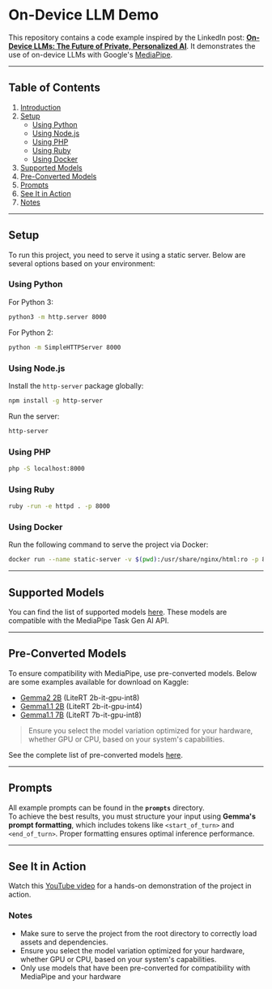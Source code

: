 # On-Device LLM Demo

This repository contains a code example inspired by the LinkedIn post: **[On-Device LLMs: The Future of Private, Personalized AI](#)**. It demonstrates the use of on-device LLMs with Google's [MediaPipe](https://ai.google.dev/edge/mediapipe/solutions/guide).

---

## **Table of Contents**

1. [Introduction](#on-device-llm-demo)
2. [Setup](#setup)
   - [Using Python](#using-python)
   - [Using Node.js](#using-nodejs)
   - [Using PHP](#using-php)
   - [Using Ruby](#using-ruby)
   - [Using Docker](#using-docker)
3. [Supported Models](#supported-models)
4. [Pre-Converted Models](#pre-converted-models)
5. [Prompts](#prompts)
6. [See It in Action](#see-it-in-action)
7. [Notes](#notes)

---

## Setup

To run this project, you need to serve it using a static server. Below are several options based on your environment:

### Using Python

For Python 3:

```bash
python3 -m http.server 8000
```

For Python 2:

```bash
python -m SimpleHTTPServer 8000
```

### Using Node.js

Install the `http-server` package globally:

```bash
npm install -g http-server
```

Run the server:

```bash
http-server
```

### Using PHP

```bash
php -S localhost:8000
```

### Using Ruby

```bash
ruby -run -e httpd . -p 8000
```

### Using Docker

Run the following command to serve the project via Docker:

```bash
docker run --name static-server -v $(pwd):/usr/share/nginx/html:ro -p 8080:80 nginx
```

---

## Supported Models

You can find the list of supported models [here](https://ai.google.dev/edge/mediapipe/solutions/genai/llm_inference/index?_gl#models). These models are compatible with the MediaPipe Task Gen AI API.

---

## Pre-Converted Models

To ensure compatibility with MediaPipe, use pre-converted models. Below are some examples available for download on Kaggle:

- [Gemma2 2B](https://www.kaggle.com/models/google/gemma-2/tfLite/gemma2-2b-it-gpu-int8) (LiteRT 2b-it-gpu-int8)
- [Gemma1.1 2B](https://www.kaggle.com/models/google/gemma/tfLite/gemma-1.1-2b-it-gpu-int4) (LiteRT 2b-it-gpu-int4)
- [Gemma1.1 7B](https://www.kaggle.com/models/google/gemma/tfLite/gemma-1.1-2b-it-gpu-int4) (LiteRT 7b-it-gpu-int8)

> Ensure you select the model variation optimized for your hardware, whether GPU or CPU, based on your system's capabilities.

See the complete list of pre-converted models [here](https://ai.google.dev/edge/mediapipe/solutions/genai/llm_inference/index#pre-converted-models).

---

## **Prompts**

All example prompts can be found in the **`prompts`** directory.  
To achieve the best results, you must structure your input using **Gemma's prompt formatting**, which includes tokens like `<start_of_turn>` and `<end_of_turn>`. Proper formatting ensures optimal inference performance.

---

## See It in Action

Watch this [YouTube video](https://youtu.be/qyqDejEIO5U) for a hands-on demonstration of the project in action.

### Notes

- Make sure to serve the project from the root directory to correctly load assets and dependencies.
- Ensure you select the model variation optimized for your hardware, whether GPU or CPU, based on your system's capabilities.
- Only use models that have been pre-converted for compatibility with MediaPipe and your hardware
